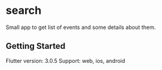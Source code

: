 # search

Small app to get list of events and some details about them.

## Getting Started

Flutter version: 3.0.5
Support: web, ios, android
